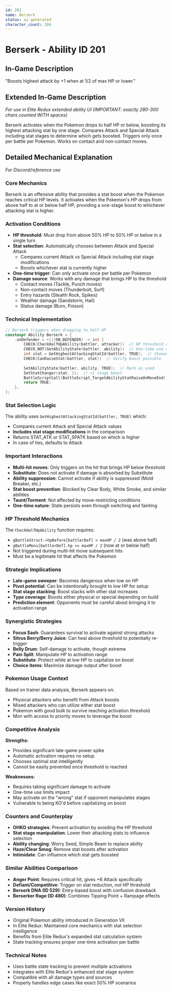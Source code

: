 ```yaml
---
id: 201
name: Berserk
status: ai-generated
character_count: 284
---
```


# Berserk - Ability ID 201

## In-Game Description
"Boosts highest attack by +1 when at 1/2 of max HP or lower."

## Extended In-Game Description
*For use in Elite Redux extended ability UI (IMPORTANT: exactly 280-300 chars counted WITH spaces)*

Berserk activates when the Pokemon drops to half HP or below, boosting its highest attacking stat by one stage. Compares Attack and Special Attack including stat stages to determine which gets boosted. Triggers only once per battle per Pokemon. Works on contact and non-contact moves.

## Detailed Mechanical Explanation
*For Discord/reference use*

### Core Mechanics
Berserk is an offensive ability that provides a stat boost when the Pokemon reaches critical HP levels. It activates when the Pokemon's HP drops from above half to at or below half HP, providing a one-stage boost to whichever attacking stat is higher.

### Activation Conditions
- **HP threshold**: Must drop from above 50% HP to 50% HP or below in a single turn
- **Stat selection**: Automatically chooses between Attack and Special Attack
  - Compares current Attack vs Special Attack including stat stage modifications
  - Boosts whichever stat is currently higher
- **One-time trigger**: Can only activate once per battle per Pokemon
- **Damage source**: Works with any damage that brings HP to the threshold
  - Contact moves (Tackle, Punch moves)
  - Non-contact moves (Thunderbolt, Surf)
  - Entry hazards (Stealth Rock, Spikes)
  - Weather damage (Sandstorm, Hail)
  - Status damage (Burn, Poison)

### Technical Implementation
```c
// Berserk triggers when dropping to half HP
constexpr Ability Berserk = {
    .onDefender = +[](ON_DEFENDER) -> int {
        CHECK(CheckHalfHpAbility(battler, attacker))  // HP threshold check
        CHECK_NOT(GetAbilityState(battler, ability))  // One-time use check
        int stat = GetHighestAttackingStatId(battler, TRUE);  // Choose stat
        CHECK(CanRaiseStat(battler, stat))  // Verify boost possible
        
        SetAbilityState(battler, ability, TRUE);  // Mark as used
        SetStatChanger(stat, 1);  // +1 stage boost
        BattleScriptCall(BattleScript_TargetAbilityStatRaiseOnMoveEnd);
        return TRUE;
    },
};
```

### Stat Selection Logic
The ability uses `GetHighestAttackingStatId(battler, TRUE)` which:
- Compares current Attack and Special Attack values
- **Includes stat stage modifications** in the comparison
- Returns STAT_ATK or STAT_SPATK based on which is higher
- In case of ties, defaults to Attack

### Important Interactions
- **Multi-hit moves**: Only triggers on the hit that brings HP below threshold
- **Substitute**: Does not activate if damage is absorbed by Substitute
- **Ability suppression**: Cannot activate if ability is suppressed (Mold Breaker, etc.)
- **Stat boost prevention**: Blocked by Clear Body, White Smoke, and similar abilities
- **Taunt/Torment**: Not affected by move-restricting conditions
- **One-time nature**: State persists even through switching and fainting

### HP Threshold Mechanics
The `CheckHalfHpAbility` function requires:
- `gBattleStruct->hpBefore[battlerDef] > maxHP / 2` (was above half)
- `gBattleMons[battlerDef].hp <= maxHP / 2` (now at or below half)
- Not triggered during multi-hit move subsequent hits
- Must be a legitimate hit that affects the Pokemon

### Strategic Implications
- **Late-game sweeper**: Becomes dangerous when low on HP
- **Pivot potential**: Can be intentionally brought to low HP for setup
- **Stat stage stacking**: Boost stacks with other stat increases
- **Type coverage**: Boosts either physical or special depending on build
- **Prediction element**: Opponents must be careful about bringing it to activation range

### Synergistic Strategies
- **Focus Sash**: Guarantees survival to activate against strong attacks
- **Sitrus Berry/Berry Juice**: Can heal above threshold to potentially re-trigger
- **Belly Drum**: Self-damage to activate, though extreme
- **Pain Split**: Manipulate HP to activation range
- **Substitute**: Protect while at low HP to capitalize on boost
- **Choice items**: Maximize damage output after boost

### Pokemon Usage Context
Based on trainer data analysis, Berserk appears on:
- Physical attackers who benefit from Attack boosts
- Mixed attackers who can utilize either stat boost
- Pokemon with good bulk to survive reaching activation threshold
- Mon with access to priority moves to leverage the boost

### Competitive Analysis
**Strengths:**
- Provides significant late-game power spike
- Automatic activation requires no setup
- Chooses optimal stat intelligently
- Cannot be easily prevented once threshold is reached

**Weaknesses:**
- Requires taking significant damage to activate
- One-time use limits impact
- May activate on the "wrong" stat if opponent manipulates stages
- Vulnerable to being KO'd before capitalizing on boost

### Counters and Counterplay
- **OHKO strategies**: Prevent activation by avoiding the HP threshold
- **Stat stage manipulation**: Lower their attacking stats to influence selection
- **Ability changing**: Worry Seed, Simple Beam to replace ability
- **Haze/Clear Smog**: Remove stat boosts after activation
- **Intimidate**: Can influence which stat gets boosted

### Similar Abilities Comparison
- **Anger Point**: Requires critical hit, gives +6 Attack specifically
- **Defiant/Competitive**: Trigger on stat reduction, not HP threshold
- **Berserk DNA (ID 529)**: Entry-based boost with confusion drawback
- **Berserker Rage (ID 480)**: Combines Tipping Point + Rampage effects

### Version History
- Original Pokemon ability introduced in Generation VII
- In Elite Redux: Maintained core mechanics with stat selection intelligence
- Benefits from Elite Redux's expanded stat calculation system
- State tracking ensures proper one-time activation per battle

### Technical Notes
- Uses battle state tracking to prevent multiple activations
- Integrates with Elite Redux's enhanced stat stage system
- Compatible with all damage types and sources
- Properly handles edge cases like exact 50% HP scenarios